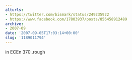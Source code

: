 ```yaml
---
alturls:
- https://twitter.com/bismark/status/249235922
- https://www.facebook.com/17803937/posts/856458912489
archive:
- 2007-09
date: '2007-09-05T17:03:14+00:00'
slug: '1189011794'
---
```


in ECEn 370..rough


